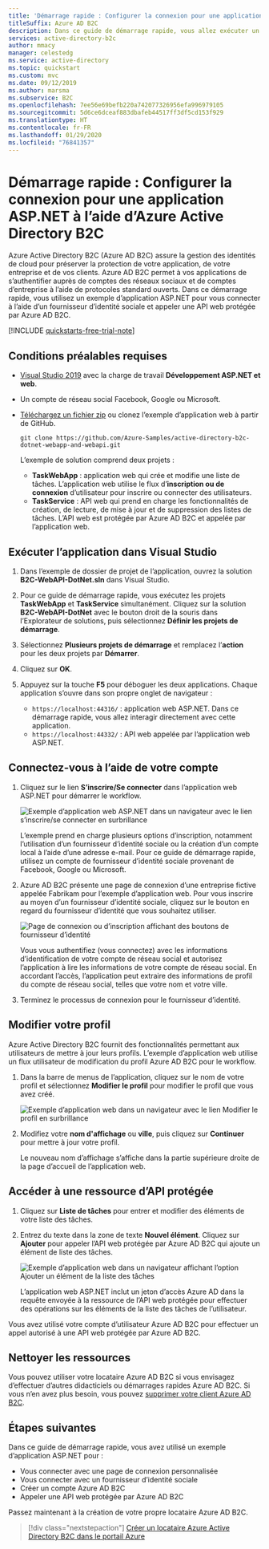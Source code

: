 ```yaml
---
title: 'Démarrage rapide : Configurer la connexion pour une application web ASP.NET'
titleSuffix: Azure AD B2C
description: Dans ce guide de démarrage rapide, vous allez exécuter un exemple d’application web ASP.NET qui utilise Azure Active Directory B2C pour la connexion aux comptes.
services: active-directory-b2c
author: mmacy
manager: celestedg
ms.service: active-directory
ms.topic: quickstart
ms.custom: mvc
ms.date: 09/12/2019
ms.author: marsma
ms.subservice: B2C
ms.openlocfilehash: 7ee56e69befb220a742077326956efa996979105
ms.sourcegitcommit: 5d6ce6dceaf883dbafeb44517ff3df5cd153f929
ms.translationtype: HT
ms.contentlocale: fr-FR
ms.lasthandoff: 01/29/2020
ms.locfileid: "76841357"
---
```

# <a name="quickstart-set-up-sign-in-for-an-aspnet-application-using-azure-active-directory-b2c"></a>Démarrage rapide : Configurer la connexion pour une application ASP.NET à l’aide d’Azure Active Directory B2C

Azure Active Directory B2C (Azure AD B2C) assure la gestion des identités de cloud pour préserver la protection de votre application, de votre entreprise et de vos clients. Azure AD B2C permet à vos applications de s’authentifier auprès de comptes des réseaux sociaux et de comptes d’entreprise à l’aide de protocoles standard ouverts. Dans ce démarrage rapide, vous utilisez un exemple d’application ASP.NET pour vous connecter à l’aide d’un fournisseur d’identité sociale et appeler une API web protégée par Azure AD B2C.

[!INCLUDE [quickstarts-free-trial-note](../../includes/quickstarts-free-trial-note.md)]

## <a name="prerequisites"></a>Conditions préalables requises

- [Visual Studio 2019](https://www.visualstudio.com/downloads/) avec la charge de travail **Développement ASP.NET et web**.
- Un compte de réseau social Facebook, Google ou Microsoft.
- [Téléchargez un fichier zip](https://github.com/Azure-Samples/active-directory-b2c-dotnet-webapp-and-webapi/archive/master.zip) ou clonez l’exemple d’application web à partir de GitHub.

    ```
    git clone https://github.com/Azure-Samples/active-directory-b2c-dotnet-webapp-and-webapi.git
    ```

    L’exemple de solution comprend deux projets :

    - **TaskWebApp** : application web qui crée et modifie une liste de tâches. L’application web utilise le flux d’**inscription ou de connexion** d’utilisateur pour inscrire ou connecter des utilisateurs.
    - **TaskService** : API web qui prend en charge les fonctionnalités de création, de lecture, de mise à jour et de suppression des listes de tâches. L’API web est protégée par Azure AD B2C et appelée par l’application web.

## <a name="run-the-application-in-visual-studio"></a>Exécuter l’application dans Visual Studio

1. Dans l’exemple de dossier de projet de l’application, ouvrez la solution **B2C-WebAPI-DotNet.sln** dans Visual Studio.
2. Pour ce guide de démarrage rapide, vous exécutez les projets **TaskWebApp** et **TaskService** simultanément. Cliquez sur la solution **B2C-WebAPI-DotNet** avec le bouton droit de la souris dans l’Explorateur de solutions, puis sélectionnez **Définir les projets de démarrage**.
3. Sélectionnez **Plusieurs projets de démarrage** et remplacez l’**action** pour les deux projets par **Démarrer**.
4. Cliquez sur **OK**.
5. Appuyez sur la touche **F5** pour déboguer les deux applications. Chaque application s’ouvre dans son propre onglet de navigateur :

    - `https://localhost:44316/` : application web ASP.NET. Dans ce démarrage rapide, vous allez interagir directement avec cette application.
    - `https://localhost:44332/` : API web appelée par l’application web ASP.NET.

## <a name="sign-in-using-your-account"></a>Connectez-vous à l’aide de votre compte

1. Cliquez sur le lien **S’inscrire/Se connecter** dans l’application web ASP.NET pour démarrer le workflow.

    ![Exemple d’application web ASP.NET dans un navigateur avec le lien s’inscrire/se connecter en surbrillance](./media/quickstart-web-app-dotnet/web-app-sign-in.png)

    L’exemple prend en charge plusieurs options d’inscription, notamment l’utilisation d’un fournisseur d’identité sociale ou la création d’un compte local à l’aide d’une adresse e-mail. Pour ce guide de démarrage rapide, utilisez un compte de fournisseur d’identité sociale provenant de Facebook, Google ou Microsoft.

2. Azure AD B2C présente une page de connexion d’une entreprise fictive appelée Fabrikam pour l’exemple d’application web. Pour vous inscrire au moyen d’un fournisseur d’identité sociale, cliquez sur le bouton en regard du fournisseur d’identité que vous souhaitez utiliser.

    ![Page de connexion ou d’inscription affichant des boutons de fournisseur d’identité](./media/quickstart-web-app-dotnet/sign-in-or-sign-up-web.png)

    Vous vous authentifiez (vous connectez) avec les informations d’identification de votre compte de réseau social et autorisez l’application à lire les informations de votre compte de réseau social. En accordant l’accès, l’application peut extraire des informations de profil du compte de réseau social, telles que votre nom et votre ville.

3. Terminez le processus de connexion pour le fournisseur d’identité.

## <a name="edit-your-profile"></a>Modifier votre profil

Azure Active Directory B2C fournit des fonctionnalités permettant aux utilisateurs de mettre à jour leurs profils. L’exemple d’application web utilise un flux utilisateur de modification du profil Azure AD B2C pour le workflow.

1. Dans la barre de menus de l’application, cliquez sur le nom de votre profil et sélectionnez **Modifier le profil** pour modifier le profil que vous avez créé.

    ![Exemple d’application web dans un navigateur avec le lien Modifier le profil en surbrillance](./media/quickstart-web-app-dotnet/edit-profile-web.png)

2. Modifiez votre **nom d'affichage** ou **ville**, puis cliquez sur **Continuer** pour mettre à jour votre profil.

    Le nouveau nom d’affichage s’affiche dans la partie supérieure droite de la page d’accueil de l’application web.

## <a name="access-a-protected-api-resource"></a>Accéder à une ressource d’API protégée

1. Cliquez sur **Liste de tâches** pour entrer et modifier des éléments de votre liste des tâches.

2. Entrez du texte dans la zone de texte **Nouvel élément**. Cliquez sur **Ajouter** pour appeler l’API web protégée par Azure AD B2C qui ajoute un élément de liste des tâches.

    ![Exemple d’application web dans un navigateur affichant l’option Ajouter un élément de la liste des tâches](./media/quickstart-web-app-dotnet/add-todo-item-web.png)

    L’application web ASP.NET inclut un jeton d’accès Azure AD dans la requête envoyée à la ressource de l’API web protégée pour effectuer des opérations sur les éléments de la liste des tâches de l’utilisateur.

Vous avez utilisé votre compte d’utilisateur Azure AD B2C pour effectuer un appel autorisé à une API web protégée par Azure AD B2C.

## <a name="clean-up-resources"></a>Nettoyer les ressources

Vous pouvez utiliser votre locataire Azure AD B2C si vous envisagez d’effectuer d’autres didacticiels ou démarrages rapides Azure AD B2C. Si vous n’en avez plus besoin, vous pouvez [supprimer votre client Azure AD B2C](faq.md#how-do-i-delete-my-azure-ad-b2c-tenant).

## <a name="next-steps"></a>Étapes suivantes

Dans ce guide de démarrage rapide, vous avez utilisé un exemple d’application ASP.NET pour :

* Vous connecter avec une page de connexion personnalisée
* Vous connecter avec un fournisseur d’identité sociale
* Créer un compte Azure AD B2C
* Appeler une API web protégée par Azure AD B2C

Passez maintenant à la création de votre propre locataire Azure AD B2C.

> [!div class="nextstepaction"]
> [Créer un locataire Azure Active Directory B2C dans le portail Azure](tutorial-create-tenant.md)
